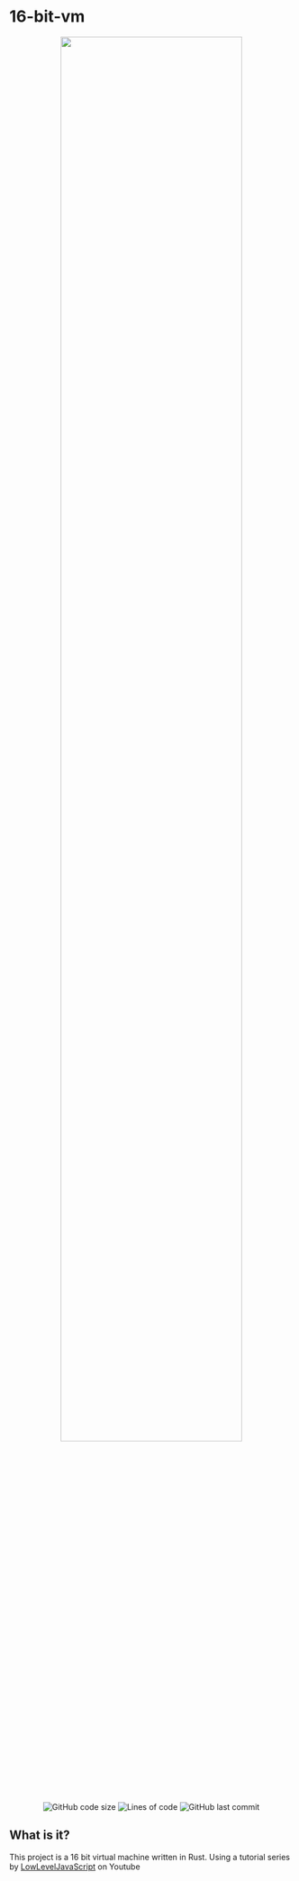 # 16-bit-vm

<div align="center">
    <img width="80%" src="https://i.imgur.com/fWCJ1SF.png">
</div>

<br>

<div align="center">
    <img alt="GitHub code size" src="https://img.shields.io/github/languages/code-size/staninna/16-bit-vm?style=for-the-badge">
    <img alt="Lines of code" src="https://img.shields.io/tokei/lines/github/Staninna/16-bit-vm?style=for-the-badge">
    <img alt="GitHub last commit" src="https://img.shields.io/github/last-commit/Staninna/16-bit-vm?style=for-the-badge">
</div>

## What is it?

This project is a 16 bit virtual machine written in Rust.
Using a tutorial series by [LowLevelJavaScript](https://www.youtube.com/playlist?list=PLP29wDx6QmW5DdwpdwHCRJsEubS5NrQ9b) on Youtube
